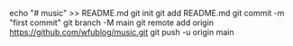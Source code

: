 echo "# music" >> README.md
git init
git add README.md
git commit -m "first commit"
git branch -M main
git remote add origin https://github.com/wfublog/music.git
git push -u origin main
